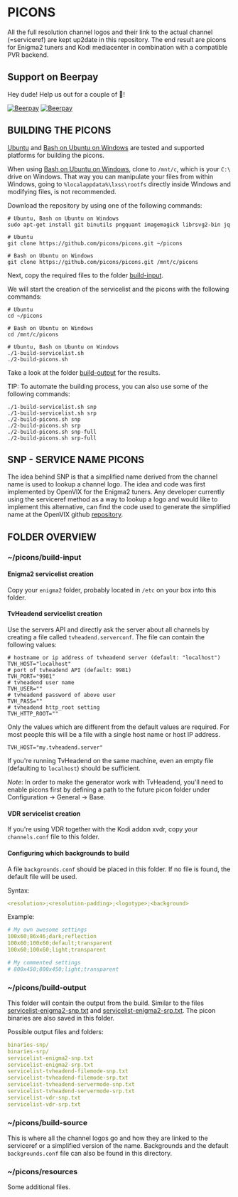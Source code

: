 # PICONS

All the full resolution channel logos and their link to the actual channel (=serviceref) are kept up2date in this repository. The end result are picons for Enigma2 tuners and Kodi mediacenter in combination with a compatible PVR backend.

## Support on Beerpay

Hey dude! Help us out for a couple of :beers:!

[![Beerpay](https://beerpay.io/picons/picons/badge.svg?style=beer-square)](https://beerpay.io/picons/picons)  [![Beerpay](https://beerpay.io/picons/picons/make-wish.svg?style=flat-square)](https://beerpay.io/picons/picons?focus=wish)

## BUILDING THE PICONS

[Ubuntu](http://www.ubuntu.com/download) and [Bash on Ubuntu on Windows](https://msdn.microsoft.com/commandline/wsl) are tested and supported platforms for building the picons.

When using [Bash on Ubuntu on Windows](https://msdn.microsoft.com/commandline/wsl), clone to `/mnt/c`, which is your `C:\` drive on Windows. That way you can manipulate your files from within Windows, going to `%localappdata%\lxss\rootfs` directly inside Windows and modifying files, is not recommended.

Download the repository by using one of the following commands:

```shell
# Ubuntu, Bash on Ubuntu on Windows
sudo apt-get install git binutils pngquant imagemagick librsvg2-bin jq

# Ubuntu
git clone https://github.com/picons/picons.git ~/picons

# Bash on Ubuntu on Windows
git clone https://github.com/picons/picons.git /mnt/c/picons
```

Next, copy the required files to the folder [build-input](build-input).

We will start the creation of the servicelist and the picons with the following commands:

```shell
# Ubuntu
cd ~/picons

# Bash on Ubuntu on Windows
cd /mnt/c/picons

# Ubuntu, Bash on Ubuntu on Windows
./1-build-servicelist.sh
./2-build-picons.sh
```

Take a look at the folder [build-output](build-output) for the results.

TIP: To automate the building process, you can also use some of the following commands:

```shell
./1-build-servicelist.sh snp
./1-build-servicelist.sh srp
./2-build-picons.sh snp
./2-build-picons.sh srp
./2-build-picons.sh snp-full
./2-build-picons.sh srp-full
```

## SNP - SERVICE NAME PICONS

The idea behind SNP is that a simplified name derived from the channel name is used to lookup a channel logo. The idea and code was first implemented by OpenVIX for the Enigma2 tuners. Any developer currently using the serviceref method as a way to lookup a logo and would like to implement this alternative, can find the code used to generate the simplified name at the OpenVIX github [repository](https://github.com/OpenViX/enigma2/blob/master/lib/python/Components/Renderer/Picon.py#L88-L89).

## FOLDER OVERVIEW

### ~/picons/build-input

#### Enigma2 servicelist creation

Copy your `enigma2` folder, probably located in `/etc` on your box into this folder.

#### TvHeadend servicelist creation

Use the servers API and directly ask the server about all channels by creating a file called `tvheadend.serverconf`. The file can contain the following values:

```shell
# hostname or ip address of tvheadend server (default: "localhost")
TVH_HOST="localhost"
# port of tvheadend API (default: 9981)
TVH_PORT="9981"
# tvheadend user name
TVH_USER=""
# tvheadend password of above user
TVH_PASS=""
# tvheadend http_root setting
TVH_HTTP_ROOT=""
```

Only the values which are different from the default values are required. For most people this will be a file with a single host name or host IP address.

```shell
TVH_HOST="my.tvheadend.server"
```

If you're running TvHeadend on the same machine, even an empty file (defaulting to `localhost`) should be sufficient.

*Note*: In order to make the generator work with TvHeadend, you'll need to enable picons first by defining a path to the future picon folder under Configuration -> General -> Base.

#### VDR servicelist creation

If you're using VDR together with the Kodi addon xvdr, copy your `channels.conf` file to this folder.

#### Configuring which backgrounds to build

A file `backgrounds.conf` should be placed in this folder. If no file is found, the default file will be used.

Syntax:

```yaml
<resolution>;<resolution-padding>;<logotype>;<background>
```

Example:

```yaml
# My own awesome settings
100x60;86x46;dark;reflection
100x60;100x60;default;transparent
100x60;100x60;light;transparent

# My commented settings
# 800x450;800x450;light;transparent
```

### ~/picons/build-output

This folder will contain the output from the build. Similar to the files [servicelist-enigma2-snp.txt](resources/samples/servicelist-enigma2-snp.txt) and [servicelist-enigma2-srp.txt](resources/samples/servicelist-enigma2-srp.txt). The picon binaries are also saved in this folder.

Possible output files and folders:

```yaml
binaries-snp/
binaries-srp/
servicelist-enigma2-snp.txt
servicelist-enigma2-srp.txt
servicelist-tvheadend-filemode-snp.txt
servicelist-tvheadend-filemode-srp.txt
servicelist-tvheadend-servermode-snp.txt
servicelist-tvheadend-servermode-srp.txt
servicelist-vdr-snp.txt
servicelist-vdr-srp.txt
```

### ~/picons/build-source

This is where all the channel logos go and how they are linked to the serviceref or a simplified version of the name. Backgrounds and the default `backgrounds.conf` file can also be found in this directory.

### ~/picons/resources

Some additional files.
